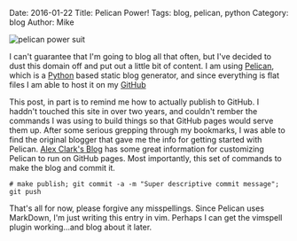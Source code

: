 Date: 2016-01-22
Title: Pelican Power!
Tags: blog, pelican, python
Category: blog
Author: Mike

![pelican power suit](http://i.imgur.com/MyYkRgnl.png "Pelican Power Suit")

I can't guarantee that I'm going to blog all that often, but I've decided to dust this domain off and put out a little bit of content.  I am using [Pelican](http://blog.getpelican.com/), which is a [Python](https://www.python.org/) based static blog generator, and since everything is flat files I am able to host it on my [GitHub](https://github.com/noisufnoc/)

This post, in part is to remind me how to actually publish to GitHub.  I haddn't touched this site in over two years, and couldn't rember the commands I was using to build things so that GitHub pages would serve them up.  After some serious grepping through my bookmarks, I was able to find the original blogger that gave me the info for getting started with Pelican.  [Alex Clark's Blog](http://blog.aclark.net//2012/09/21/yes-this-blog-is-now-powered-by-pelican/) has some great information for customizing Pelican to run on GitHub pages.  Most importantly, this set of commands to make the blog and commit it.

```
# make publish; git commit -a -m "Super descriptive commit message"; git push
```

That's all for now, please forgive any misspellings.  Since Pelican uses MarkDown, I'm just writing this entry in vim.  Perhaps I can get the vimspell plugin working...and blog about it later.
